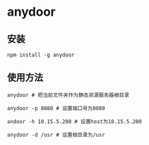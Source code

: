 # anydoor

## 安装
```
npm install -g anydoor
```

## 使用方法
```
anydoor # 把当前文件夹作为静态资源服务器根目录

anydoor -p 8080 # 设置端口号为8080

andoor -h 10.15.5.200 # 设置host为10.15.5.200

anydoor -d /usr # 设置根目录为/usr
```